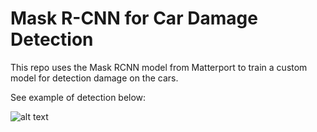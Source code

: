 # Mask R-CNN for Car Damage Detection

This repo uses the Mask RCNN model from Matterport to train a custom model for detection damage on the cars. 

See example of detection below:

![alt text](https://github.com/priya-dwivedi/Deep-Learning/blob/master/mask_rcnn_damage_detection/results/combined.jpg)



